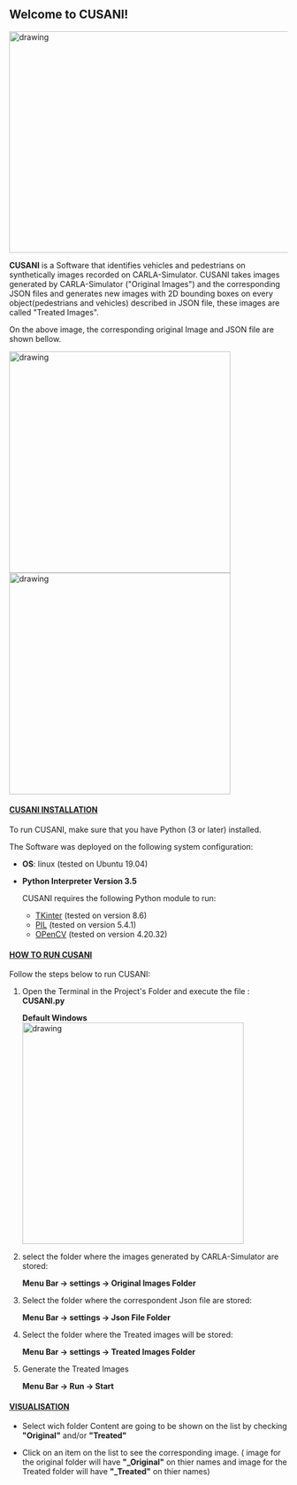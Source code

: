 ## Welcome to CUSANI!

<img src="https://gitlab.hs-ruhrwest.de/btrutcha/carla-projekt-2/-/raw/LZ/Code/Project/CarlaProTest/default_images.png" alt="drawing" width="800" height="400"/>

**CUSANI** is a Software that identifies vehicles and pedestrians on synthetically images recorded on 
CARLA-Simulator. CUSANI takes images generated by CARLA-Simulator ("Original Images") and the corresponding JSON files and generates new images with 2D bounding boxes on every object(pedestrians and vehicles) described in JSON file, these images are called "Treated Images".

On the above image, the corresponding original Image and JSON file are shown bellow.

<img src="https://gitlab.hs-ruhrwest.de/btrutcha/carla-projekt-2/-/raw/LZ/Code/Project/CarlaProTest/original_images.png" alt="drawing" width="400" />
<img src="https://gitlab.hs-ruhrwest.de/btrutcha/carla-projekt-2/-/raw/LZ/Code/Project/CarlaProTest/json_images.png" alt="drawing" width="400" />

#### <u> CUSANI INSTALLATION </u>

To run CUSANI, make sure that you have Python (3 or later) installed.

The Software was deployed on the following system configuration:

- **OS**: linux (tested on Ubuntu 19.04)
- **Python Interpreter Version 3.5**

    CUSANI requires the following Python module to run:


    - [TKinter](https://docs.python.org/3/library/tkinter.html) (tested on version 8.6)
    - [PIL](https://pypi.org/project/Pillow/) (tested on version 5.4.1)
    - [OPenCV](https://opencv.org/releases/) (tested on version 4.20.32)

#### <u> HOW TO RUN CUSANI </u>

Follow the steps below to run CUSANI:

1. Open the Terminal in the Project's Folder and execute the file  : **CUSANI.py**

    **Default Windows**
    <img src="https://gitlab.hs-ruhrwest.de/btrutcha/carla-projekt-2/-/raw/LZ/Code/Project/CarlaProTest/default_images.png" alt="drawing" width="400" />

2. select the folder where the images generated by CARLA-Simulator are stored:

    **Menu Bar -> settings -> Original Images Folder**

3. Select the folder where the correspondent Json file are stored:

    **Menu Bar -> settings -> Json File Folder**

4. Select the folder where the Treated images will be stored:

    **Menu Bar -> settings -> Treated Images Folder**

5. Generate the Treated Images

    **Menu Bar -> Run -> Start**


#### <u> VISUALISATION </u>

- Select wich folder Content are going to be shown on the list by checking **"Original"** and/or **"Treated"**

- Click on an item on the list to see the corresponding image. ( image for the original folder will have **"_Original"** on thier names and image for the Treated folder will have **"_Treated"** on thier names)

